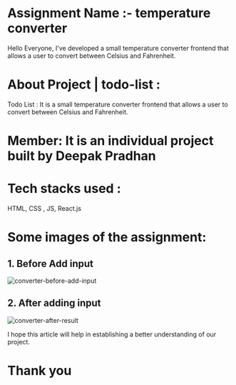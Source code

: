 

# Assignment Name :- temperature converter


Hello Everyone, I've developed  a small temperature converter frontend that allows a user to convert between Celsius and Fahrenheit.


# About Project | todo-list :

Todo List : It is a small temperature converter frontend that allows a user to convert between Celsius and Fahrenheit.


# Member: It is an individual project built by Deepak Pradhan
 

# Tech stacks used :

HTML, CSS , JS, React.js



# Some images of the assignment:

## 1. Before Add input
![converter-before-add-input](https://github.com/deepakpradhan624/convertor-react-app/assets/107460051/04e6f7f0-929f-49d6-bbec-9f2876e8d0db)






## 2. After adding input
![converter-after-result](https://github.com/deepakpradhan624/convertor-react-app/assets/107460051/3ce3f873-c446-4372-8396-6b5cfd3b1592)



I hope this article will help in establishing a better understanding of our project.

# Thank you


